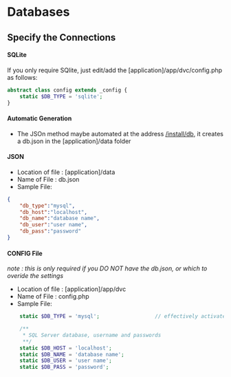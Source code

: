 # Databases

## Specify the Connections

#### SQLite
If you only require SQlite, just edit/add the [application]/app/dvc/config.php as follows:
```php
abstract class config extends _config {
	static $DB_TYPE = 'sqlite';
}
```

#### Automatic Generation
- The JSOn method maybe automated at the address [/install/db](/install/db), it creates a db.json in the [application]/data folder

#### JSON

- Location of file : [application]/data
- Name of File : db.json
- Sample File:
```json
{
	"db_type":"mysql",
	"db_host":"localhost",
	"db_name":"database name",
	"db_user":"user name",
	"db_pass":"password"
}
```

#### CONFIG File
*note : this is only required if you DO NOT have the db.json, or which to overide the settings*
- Location of file : [application]/app/dvc
- Name of File : config.php
- Sample File:
```php
	static $DB_TYPE = 'mysql';					// effectively activates the default sql system

	/**
	 * SQL Server database, username and passwords
	 **/
	static $DB_HOST = 'localhost';
	static $DB_NAME = 'database name';
	static $DB_USER = 'user name';
	static $DB_PASS = 'password';
```
